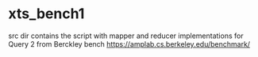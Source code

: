 # xts_bench1

src dir contains the script with mapper and reducer implementations for Query 2 from Berckley bench
https://amplab.cs.berkeley.edu/benchmark/
